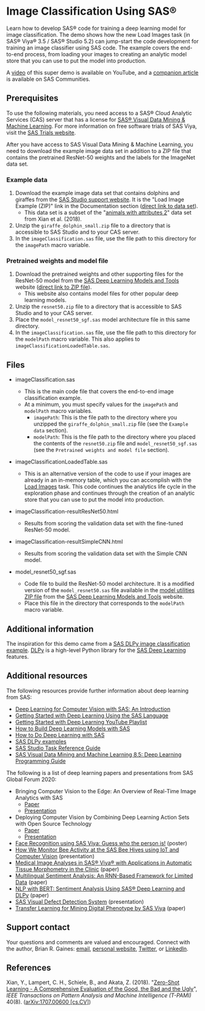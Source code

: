 # Image Classification Using SAS&reg;
Learn how to develop SAS&reg; code for training a deep learning model for image classification. The demo shows how the new Load Images task (in SAS&reg; Viya&reg; 3.5 / SAS&reg; Studio 5.2) can jump-start the code development for training an image classifier using SAS code.  The example covers the end-to-end process, from loading your images to creating an analytic model store that you can use to put the model into production.

A [video](https://www.youtube.com/watch?v=_9ywlGrG5fU&list=PLVV6eZFA22QyaxYBynL-1Btk-nIMKmOqY) of this super demo is available on YouTube, and a [companion article](https://communities.sas.com/t5/SAS-Communities-Library/How-to-Develop-SAS-Code-to-Train-a-Deep-Learning-Model-for-Image/ta-p/663322) is available on SAS Communities.

## Prerequisites
To use the following materials, you need access to a SAS&reg; Cloud Analytic Services (CAS) server that has a license for [SAS&reg; Visual Data Mining & Machine Learning](https://www.sas.com/en_us/software/visual-data-mining-machine-learning.html).  For more information on free software trials of SAS Viya, visit the [SAS Trials website](https://www.sas.com/en_us/trials.html).

After you have access to SAS Visual Data Mining & Machine Learning, you need to download the example image data set in addition to a ZIP file that contains the pretrained ResNet-50 weights and the labels for the ImageNet data set.  

### Example data
1. Download the example image data set that contains dolphins and giraffes from the [SAS Studio support website](https://support.sas.com/en/software/studio-support.html). It is the "Load Image Example (ZIP)" link in the Documentation section ([direct link to data set](http://support.sas.com/documentation/onlinedoc/sasstudio/5.2/giraffe_dolphin_small.zip)).
	* This data set is a subset of the "[animals with attributes 2](https://cvml.ist.ac.at/AwA2/)" data set from Xian et al. (2018).
2. Unzip the ``giraffe_dolphin_small.zip`` file to a directory that is accessible to SAS Studio and to your CAS server.  
3. In the ``imageClassification.sas`` file, use the file path to this directory for the ``imagePath`` macro variable.  

### Pretrained weights and model file
1. Download the pretrained weights and other supporting files for the ResNet-50 model from the [SAS Deep Learning Models and Tools](https://support.sas.com/documentation/prod-p/vdmml/zip/index.html) website ([direct link to ZIP file](https://support.sas.com/documentation/prod-p/vdmml/zip/resnet50.zip)).   
    * This website also contains model files for other popular deep learning models.  
2. Unzip the ``resnet50.zip`` file to a directory that is accessible to SAS Studio and to your CAS server.  
3. Place the ``model_resnet50_sgf.sas`` model architecture file in this same directory.
4. In the ``imageClassification.sas`` file, use the file path to this directory for the ``modelPath`` macro variable. This also applies to ``imageClassificationLoadedTable.sas``.


## Files
* imageClassification.sas
	* This is the main code file that covers the end-to-end image classification example.  
	* At a minimum, you must specify values for the ``imagePath`` and ``modelPath`` macro variables.
		* ``imagePath``:  This is the file path to the directory where you unzipped the ``giraffe_dolphin_small.zip`` file (see the ``Example data`` section).
		* ``modelPath``:  This is the file path to the directory where you placed the contents of the ``resnet50.zip`` file and ``model_resnet50_sgf.sas`` (see the ``Pretrained weights and model file`` section).
 
* imageClassificationLoadedTable.sas
    * This is an alternative version of the code to use if your images are already in an in-memory table, which you can accomplish with the [Load Images](https://go.documentation.sas.com/?activeCdc=webeditorcdc&cdcId=sasstudiocdc&cdcVersion=5.2&docsetId=webeditorref&docsetTarget=p0xc55tobpulbrn1tynh6fe9w9c9.htm&locale=en) task.  This code continues the analytics life cycle in the exploration phase and continues through the creation of an analytic store that you can use to put the model into production.          
    
* imageClassification-resultResNet50.html
    * Results from scoring the validation data set with the fine-tuned ResNet-50 model.
    
* imageClassification-resultSimpleCNN.html 
    * Results from scoring the validation data set with the Simple CNN model.  
    
* model_resnet50_sgf.sas
    * Code file to build the ResNet-50 model architecture. It is a modified version of the ``model_resnet50.sas`` file available in the [model utilities ZIP file](https://support.sas.com/documentation/prod-p/vdmml/zip/models.zip) from the [SAS Deep Learning Models and Tools](https://support.sas.com/documentation/prod-p/vdmml/zip/index.html) website.
    * Place this file in the directory that corresponds to the ``modelPath`` macro variable.  
 

## Additional information
The inspiration for this demo came from a [SAS DLPy image classification example](https://github.com/sassoftware/python-dlpy/blob/master/examples/quick_start/A_Comprehensive_Image_Classification_Example.ipynb).  [DLPy](https://github.com/sassoftware/python-dlpy) is a high-level Python library for the [SAS Deep Learning](https://go.documentation.sas.com/?docsetId=casdlpg&docsetTarget=titlepage.htm&docsetVersion=8.5&locale=en) features.  


## Additional resources
The following resources provide further information about deep learning from SAS:  

* [Deep Learning for Computer Vision with SAS: An Introduction](https://www.sas.com/store/books/categories/usage-and-reference/deep-learning-for-computer-vision-with-sas-an-introduction/prodBK_73903_en.html)
* [Getting Started with Deep Learning Using the SAS Language](https://blogs.sas.com/content/subconsciousmusings/2020/04/06/getting-started-with-deep-learning-using-the-sas-language/)
* [Getting Started with Deep Learning YouTube Playlist](https://www.youtube.com/watch?v=0qm_OL_VHGE&list=PLVV6eZFA22QyaxYBynL-1Btk-nIMKmOqY&index=8) 
* [How to Build Deep Learning Models with SAS](https://blogs.sas.com/content/subconsciousmusings/2018/04/20/how-to-build-deep-learning-models-with-sas/)
* [How to Do Deep Learning with SAS](https://www.sas.com/en_us/whitepapers/deep-learning-with-sas-109610.html)
* [SAS DLPy examples](https://github.com/sassoftware/python-dlpy/tree/master/examples)
* [SAS Studio Task Reference Guide](https://go.documentation.sas.com/?activeCdc=webeditorcdc&cdcId=sasstudiocdc&cdcVersion=5.2&docsetId=webeditorref&docsetTarget=p0wc36sf6dy5zyn112v83e5rl5y1.htm&locale=en)
* [SAS Visual Data Mining and Machine Learning 8.5: Deep Learning Programming Guide](https://go.documentation.sas.com/?docsetId=casdlpg&docsetTarget=n0ep2b9u60m7uzn173wx9v9t7dxp.htm&docsetVersion=8.5&locale=en)


The following is a list of deep learning papers and presentations from SAS Global Forum 2020:

* Bringing Computer Vision to the Edge: An Overview of Real-Time Image Analytics with SAS
    * [Paper](https://www.sas.com/content/dam/SAS/support/en/sas-global-forum-proceedings/2020/4432-2020.pdf)
    * [Presentation](https://www.youtube.com/watch?v=USK2tbAF1zw&list=PLVV6eZFA22Qzg3FIBHuHqY924ZvLjh6Zc&index=17&t=0s)
* Deploying Computer Vision by Combining Deep Learning Action Sets with Open Source Technology
    * [Paper](https://www.sas.com/content/dam/SAS/support/en/sas-global-forum-proceedings/2020/4694-2020.pdf)
    * [Presentation](https://www.youtube.com/watch?v=8IOFuqLcbio)
* [Face Recognition using SAS Viya: Guess who the person is!](https://www.sas.com/content/dam/SAS/support/en/sas-global-forum-proceedings/2020/5039-2020.pdf) (poster)
* [How We Monitor Bee Activity at the SAS Bee Hives using IoT and Computer Vision](https://www.youtube.com/watch?v=4k4JkladnEc) (presentation)
* [Medical Image Analyses in SAS® Viya® with Applications in Automatic Tissue Morphometry in the Clinic](https://www.sas.com/content/dam/SAS/support/en/sas-global-forum-proceedings/2020/4491-2020.pdf) (paper)
* [Multilingual Sentiment Analysis: An RNN-Based Framework for Limited Data](https://www.sas.com/content/dam/SAS/support/en/sas-global-forum-proceedings/2020/4180-2020.pdf) (paper)
* [NLP with BERT: Sentiment Analysis Using SAS® Deep Learning and DLPy](https://www.sas.com/content/dam/SAS/support/en/sas-global-forum-proceedings/2020/4429-2020.pdf) (paper)
* [SAS Visual Defect Detection System](https://www.youtube.com/watch?v=T2nLT2TWggg) (presentation)
* [Transfer Learning for Mining Digital Phenotype by SAS Viya](https://www.sas.com/content/dam/SAS/support/en/sas-global-forum-proceedings/2020/5029-2020.pdf) (paper)



## Support contact
Your questions and comments are valued and encouraged.  Connect with the author, Brian R. Gaines: [email](mailto:Brian.Gaines@sas.com), [personal website](http://brgaines.github.io/), [Twitter](https://twitter.com/brgainesStats), or [LinkedIn](http://linkedin.com/in/BrianGainesStats).   

## References
Xian, Y., Lampert, C. H., Schiele, B., and Akata, Z. (2018).  "[Zero-Shot Learning - A Comprehensive Evaluation of the Good, the Bad and the Ugly](https://doi.org/10.1109/TPAMI.2018.2857768)", *IEEE Transactions on Pattern Analysis and Machine Intelligence (T-PAMI)* 40(8). ([arXiv:1707.00600 [cs.CV]](https://arxiv.org/abs/1707.00600)) 